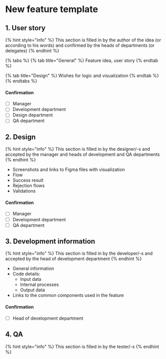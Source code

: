 # New feature template

## 1. User story

{% hint style="info" %}
This section is filled in by the author of the idea \(or according to his words\) and confirmed by the heads of departments \(or delegates\)
{% endhint %}

{% tabs %}
{% tab title="General" %}
Feature idea, user story
{% endtab %}

{% tab title="Design" %}
Wishes for logic and visualization
{% endtab %}
{% endtabs %}

#### Confirmation

* [ ] Manager
* [ ] Development department
* [ ] Design department
* [ ] QA department

## 2. Design

{% hint style="info" %}
This section is filled in by the designer/-s and accepted by the manager and heads of development and QA departments
{% endhint %}

* Screenshots and links to Figma files with visualization
* Flow
* Success result
* Rejection flows
* Validations

#### Confirmation

* [ ] Manager
* [ ] Development department
* [ ] QA department

## 3. Development information

{% hint style="info" %}
This section is filled in by the developer/-s and accepted by the head of development department
{% endhint %}



* General information
* Code details:
  * Input data
  * Internal processes
  * Output data
* Links to the common components used in the feature

#### Confirmation

* [ ] Head of development department

## 4. QA

{% hint style="info" %}
This section is filled in by the tester/-s
{% endhint %}



